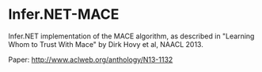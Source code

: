 # Infer.NET-MACE

Infer.NET implementation of the MACE algorithm, as described in "Learning Whom to Trust With Mace" by Dirk Hovy et al, NAACL 2013.

Paper:
http://www.aclweb.org/anthology/N13-1132
